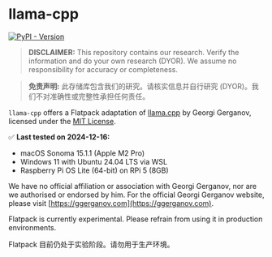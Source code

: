 # llama-cpp

[![PyPI - Version](https://img.shields.io/pypi/v/flatpack)](https://pypi.org/project/flatpack/)

> **DISCLAIMER:** This repository contains our research. Verify the information and do your own research (DYOR). We assume no responsibility for accuracy or completeness.

> **免责声明:** 此存储库包含我们的研究。请核实信息并自行研究 (DYOR)。我们不对准确性或完整性承担任何责任。

`llama-cpp` offers a Flatpack adaptation of [llama.cpp](https://github.com/ggerganov/llama.cpp) by Georgi Gerganov, licensed under the [MIT License](https://github.com/ggerganov/llama.cpp/blob/master/LICENSE).

✅ **Last tested on 2024-12-16:**
- macOS Sonoma 15.1.1 (Apple M2 Pro)
- Windows 11 with Ubuntu 24.04 LTS via WSL
- Raspberry Pi OS Lite (64-bit) on RPi 5 (8GB)

We have no official affiliation or association with Georgi Gerganov, nor are we authorised or endorsed by him. For the official Georgi Gerganov website, please visit [https://ggerganov.com](https://ggerganov.com).

Flatpack is currently experimental. Please refrain from using it in production environments.

Flatpack 目前仍处于实验阶段。请勿用于生产环境。